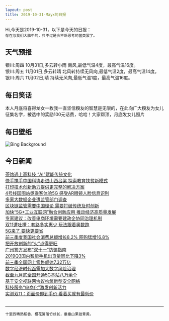 ```yaml
---
layout: post
title: 2019-10-31-Mayx的日报
---
```


Hi,今天是2019-10-31，以下是今天的日报：<br><small>
存在与我们大脑中的，只不过是会不断思考的菌类罢了。</small><!--more-->
## 天气预报
银川:周四 10月31日,多云转小雨 南风,最低气温4度，最高气温16度。<br>银川:周五 11月01日,多云转晴 北风转持续无风向,最低气温2度，最高气温14度。<br>银川:周六 11月02日,晴 持续无风向,最低气温1度，最高气温16度。
## 每日笑话
本人月底将喜得龙女一枚我一直坚信糗友的智慧是无限的，在此向广大糗友为女儿征集名字，被选中的奖励100元话费，哈哈！大家帮顶，月底发女儿照片
## 每日壁纸
![Bing Background](https://cn.bing.com/th?id=OHR.CharlesNight_EN-US6584049116_1920x1080.jpg&rf=LaDigue_1920x1080.jpg&pid=hp "Charles Bridge over the Vltava River in Prague, Czech Republic (© Martin Moxter/Offset)")
## 今日新闻

[茶馆遇上高科技 “AI”赋能传统文化](http://it.people.com.cn/n1/2019/1031/c1009-31430363.html)   
[快手携手中国科协走进山西吕梁 探索教育扶贫新模式](http://it.people.com.cn/n1/2019/1030/c1009-31429148.html)   
[打印技术创新助力提供更完整的解决方案](http://it.people.com.cn/n1/2019/1031/c1009-31430597.html)   
[4号线国图站邀乘客体验5G 感受AR眼镜人脸信息识别](http://it.people.com.cn/n1/2019/1031/c1009-31430623.html)   
[多家大数据企业遭监管部门调查](http://it.people.com.cn/n1/2019/1031/c1009-31430599.html)   
[区块链监管需要中国理论 需要打破传统及时创新](http://it.people.com.cn/n1/2019/1031/c1009-31430598.html)   
[加快“5G+工业互联网”融合创新应用 推动经济高质量发展](http://it.people.com.cn/n1/2019/1031/c1009-31430379.html)   
[专家建议：改善电商环境需要建政企协同治理机制](http://it.people.com.cn/n1/2019/1031/c1009-31430125.html)   
[双11遭吐槽：套路多实惠少 玩法跟着奥数跑](http://it.people.com.cn/n1/2019/1031/c1009-31429846.html)   
[5G来了 要快更要省](http://it.people.com.cn/n1/2019/1031/c1009-31430038.html)   
[前三季度我国社会消费总额增长8.2% 网购猛增16.8%](http://it.people.com.cn/n1/2019/1031/c1009-31430011.html)   
[把开放创新的“火”点得更旺](http://it.people.com.cn/n1/2019/1031/c1009-31429931.html)   
[广州警方发布“双十一”防骗指南](http://it.people.com.cn/n1/2019/1031/c1009-31430028.html)   
[2019Q3国内智能手机出货量同比下降3%](http://it.people.com.cn/n1/2019/1031/c1009-31430009.html)   
[前三季全国网上零售额达7.32万亿](http://it.people.com.cn/n1/2019/1031/c1009-31429995.html)   
[数字经济时代亟需加大数字风险治理](http://it.people.com.cn/n1/2019/1031/c1009-31429981.html)   
[截至九月底全国开通5G基站八万余个](http://it.people.com.cn/n1/2019/1031/c1009-31429913.html)   
[基于安全视联网协议构筑新型安全网络](http://it.people.com.cn/n1/2019/1031/c1009-31429977.html)   
[科技服务“电商化”激发创新活力](http://it.people.com.cn/n1/2019/1031/c1009-31429980.html)   
[实测双11：页面价即到手价 看着买就有最低价](http://it.people.com.cn/n1/2019/1031/c1009-31429861.html)   
<br />

***

<small>十里西畴熟稻香，槿花篱落竹丝长，垂垂山果挂青黄。</small>
